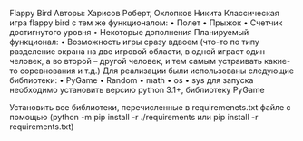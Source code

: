 Flappy Bird
Авторы: Харисов Роберт, Охлопков Никита
Классическая игра flappy bird с тем же функционалом:
•	Полет
•	Прыжок
•	Счетчик достигнутого уровня
•	Некоторые дополнения 
Планируемый функционал:
•	Возможность игры сразу вдвоем (что-то по типу разделение экрана на две игровой области, в одной играет один человек, а во второй – другой человек, и тем самым устраивать какие-то соревнования и т.д.)
 Для реализации были использованы следующие библиотеки:
•	PyGame
•	Random
•	math
•	os
•	sys
для запуска необходимо установить версию python 3.1+, библиотеку PyGame



Установить все библиотеки, перечисленные в requiremenets.txt файле с помощью (python -m pip install -r ./requirements или pip install -r requirements.txt)
